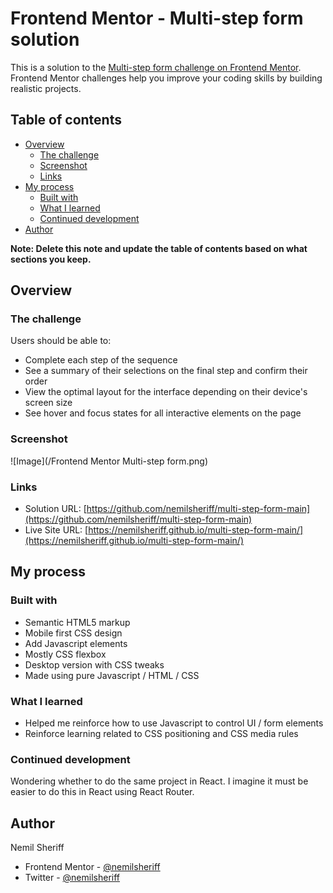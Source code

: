 # Frontend Mentor - Multi-step form solution

This is a solution to the [Multi-step form challenge on Frontend Mentor](https://www.frontendmentor.io/challenges/multistep-form-YVAnSdqQBJ). Frontend Mentor challenges help you improve your coding skills by building realistic projects.

## Table of contents

- [Overview](#overview)
  - [The challenge](#the-challenge)
  - [Screenshot](#screenshot)
  - [Links](#links)
- [My process](#my-process)
  - [Built with](#built-with)
  - [What I learned](#what-i-learned)
  - [Continued development](#continued-development)
- [Author](#author)

**Note: Delete this note and update the table of contents based on what sections you keep.**

## Overview

### The challenge

Users should be able to:

- Complete each step of the sequence
- See a summary of their selections on the final step and confirm their order
- View the optimal layout for the interface depending on their device's screen size
- See hover and focus states for all interactive elements on the page

### Screenshot

![Image](/Frontend Mentor Multi-step form.png)

### Links

- Solution URL: [https://github.com/nemilsheriff/multi-step-form-main](https://github.com/nemilsheriff/multi-step-form-main)
- Live Site URL: [https://nemilsheriff.github.io/multi-step-form-main/](https://nemilsheriff.github.io/multi-step-form-main/)

## My process

### Built with

- Semantic HTML5 markup
- Mobile first CSS design
- Add Javascript elements
- Mostly CSS flexbox
- Desktop version with CSS tweaks
- Made using pure Javascript / HTML / CSS

### What I learned

- Helped me reinforce how to use Javascript to control UI / form elements
- Reinforce learning related to CSS positioning and CSS media rules

### Continued development

Wondering whether to do the same project in React. I imagine it must be easier to do this in React using React Router.

## Author

Nemil Sheriff

- Frontend Mentor - [@nemilsheriff](https://www.frontendmentor.io/profile/nemilsheriff)
- Twitter - [@nemilsheriff](https://twitter.com/nemilsheriff)
